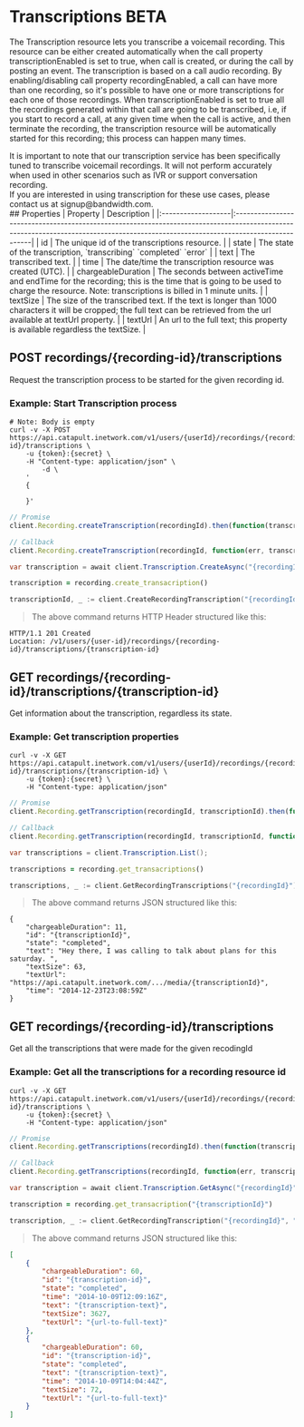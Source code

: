 # Transcriptions BETA
The Transcription resource lets you transcribe a voicemail recording. This resource can be either created automatically when the call property transcriptionEnabled is set to true, when call is created, or during the call by posting an event. The transcription is based on a call audio recording. By enabling/disabling call property recordingEnabled, a call can have more than one recording, so it's possible to have one or more transcriptions for each one of those recordings. When transcriptionEnabled is set to true all the recordings generated within that call are going to be transcribed, i.e, if you start to record a call, at any given time when the call is active, and then terminate the recording, the transcription resource will be automatically started for this recording; this process can happen many times.

<aside class="notice">
It is important to note that our transcription service has been specifically tuned to transcribe voicemail recordings. It will not perform accurately when used in other scenarios such as IVR or support conversation recording.
</aside>

<aside class="success">
If you are interested in using transcription for these use cases, please contact us at signup@bandwidth.com.
</aside>
## Properties
| Property           | Description                                                                                                                                                                       |
|:-------------------|:----------------------------------------------------------------------------------------------------------------------------------------------------------------------------------|
| id                 | The unique id of the transcriptions resource.                                                                                                                                     |
| state              | The state of the transcription, `transcribing` `completed` `error`                                                                                                                |
| text               | The transcribed text.                                                                                                                                                             |
| time               | The date/time the transcription resource was created (UTC).                                                                                                                       |
| chargeableDuration | The seconds between activeTime and endTime for the recording; this is the time that is going to be used to charge the resource. Note: transcriptions is billed in 1 minute units. |
| textSize           | The size of the transcribed text. If the text is longer than 1000 characters it will be cropped; the full text can be retrieved from the url available at textUrl property.       |
| textUrl            | An url to the full text; this property is available regardless the textSize.                                                                                                      |

## POST recordings/{recording-id}/transcriptions
Request the transcription process to be started for the given recording id.

### Example: Start Transcription process

```shell
# Note: Body is empty
curl -v -X POST https://api.catapult.inetwork.com/v1/users/{userId}/recordings/{recording-id}/transcriptions \
	-u {token}:{secret} \
	-H "Content-type: application/json" \
		-d \
	'
	{

	}'
```

```js
// Promise
client.Recording.createTranscription(recordingId).then(function(transcription){});

// Callback
client.Recording.createTranscription(recordingId, function(err, transcription){});
```

```csharp
var transcription = await client.Transcription.CreateAsync("{recordingId}");
```

```ruby
transcription = recording.create_transacription()
```

```go
transcriptionId, _ := client.CreateRecordingTranscription("{recordingId}")
```


> The above command returns HTTP Header structured like this:

```
HTTP/1.1 201 Created
Location: /v1/users/{user-id}/recordings/{recording-id}/transcriptions/{transcription-id}
```


## GET recordings/{recording-id}/transcriptions/{transcription-id}
Get information about the transcription, regardless its state.

### Example: Get transcription properties

```shell
curl -v -X GET https://api.catapult.inetwork.com/v1/users/{userId}/recordings/{recording-id}/transcriptions/{transcription-id} \
	-u {token}:{secret} \
	-H "Content-type: application/json"
```

```js
// Promise
client.Recording.getTranscription(recordingId, transcriptionId).then(function(transcription){});

// Callback
client.Recording.getTranscription(recordingId, transcriptionId, function(err, transcription){});
```

```csharp
var transcriptions = client.Transcription.List();
```

```ruby
transcriptions = recording.get_transacriptions()
```

```go
transcriptions, _ := client.GetRecordingTranscriptions("{recordingId}")
```


> The above command returns JSON structured like this:

```
{
    "chargeableDuration": 11,
    "id": "{transcriptionId}",
    "state": "completed",
    "text": "Hey there, I was calling to talk about plans for this saturday. ",
    "textSize": 63,
    "textUrl": "https://api.catapult.inetwork.com/.../media/{transcriptionId}",
    "time": "2014-12-23T23:08:59Z"
}
```

## GET recordings/{recording-id}/transcriptions
Get all the transcriptions that were made for the given recodingId

### Example: Get all the transcriptions for a recording resource id

```shell
curl -v -X GET https://api.catapult.inetwork.com/v1/users/{userId}/recordings/{recording-id}/transcriptions \
	-u {token}:{secret} \
	-H "Content-type: application/json"
```

```js
// Promise
client.Recording.getTranscriptions(recordingId).then(function(transcriptions){});

// Callback
client.Recording.getTranscriptions(recordingId, function(err, transcriptions){});
```

```csharp
var transcription = await client.Transcription.GetAsync("{recordingId}", "{transcriptionId}");
```

```ruby
transcription = recording.get_transacription("{transcriptionId}")
```

```go
transcription, _ := client.GetRecordingTranscription("{recordingId}", "{transcriptionId}")
```


> The above command returns JSON structured like this:

```json
[
    {
        "chargeableDuration": 60,
        "id": "{transcription-id}",
        "state": "completed",
        "time": "2014-10-09T12:09:16Z",
        "text": "{transcription-text}",
        "textSize": 3627,
        "textUrl": "{url-to-full-text}"
    },
    {
        "chargeableDuration": 60,
        "id": "{transcription-id}",
        "state": "completed",
        "text": "{transcription-text}",
        "time": "2014-10-09T14:04:44Z",
        "textSize": 72,
        "textUrl": "{url-to-full-text}"
    }
]
```
